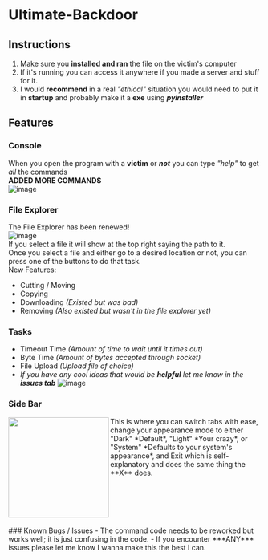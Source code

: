 # Ultimate-Backdoor
## Instructions
1. Make sure you **installed and ran** the file on the victim's computer
2. If it's running you can access it anywhere if you made a server and stuff for it.
3. I would **recommend** in a real *"ethical"* situation you would need to put it in **startup** and probably make it a **exe** using ***pyinstaller***

## Features
### Console
When you open the program with a **victim** or ***not*** you can type *"help"* to get *all* the commands <br />
**ADDED MORE COMMANDS** <br />
![image](https://github.com/Turnrp/Ultimate-Backdoor/assets/70816015/a27d110b-4c06-419e-9116-c8f4e90d9dc7) <br />
### File Explorer
The File Explorer has been renewed! <br />
![image](https://github.com/Turnrp/Ultimate-Backdoor/assets/70816015/d53c84ed-c558-4396-9cf2-8cd00f8794e9) <br />
If you select a file it will show at the top right saying the path to it. <br />
Once you select a file and either go to a desired location or not, you can press one of the buttons to do that task. <br />
New Features:
- Cutting / Moving
- Copying
- Downloading *(Existed but was bad)*
- Removing *(Also existed but wasn't in the file explorer yet)*
### Tasks
- Timeout Time *(Amount of time to wait until it times out)*
- Byte Time *(Amount of bytes accepted through socket)*
- File Upload *(Upload file of choice)*
- *If you have any cool ideas that would be **helpful** let me know in the **issues tab***
![image](https://github.com/Turnrp/Ultimate-Backdoor/assets/70816015/7471e2df-58a5-4a02-8594-551f222506fc) <br />
### Side Bar
<img src="https://github.com/Turnrp/Ultimate-Backdoor/assets/70816015/657981ec-98d0-4596-b864-99680d0c91c1" align="left" width="200px"/>
This is where you can switch tabs with ease, change your appearance mode to either "Dark" *Default*, "Light" *Your crazy*, or "System" *Defaults to your system's appearance*, and Exit which is self-explanatory and does the same thing the **X** does.
<br clear="left"/> <br />
### Known Bugs / Issues
- The command code needs to be reworked but works well; it is just confusing in the code.
- If you encounter ***ANY*** issues please let me know I wanna make this the best I can.
